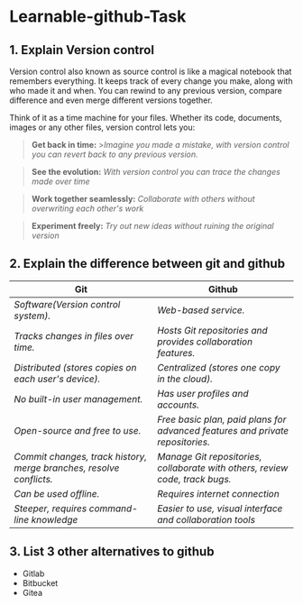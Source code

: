 # Learnable-github-Task

## 1. Explain Version control

Version control also known as source control is like a magical notebook that remembers everything. It keeps track of every change you make, along with who made it and when. You can rewind to any previous version, compare difference and even merge different versions together.

Think of it as a time machine for your files. Whether its code, documents, images or any other files, version control lets you:

> **Get back in time:** >_Imagine you made a mistake, with version control you can revert back to any previous version._

> **See the evolution:** _With version control you can trace the changes made over time_

> **Work together seamlessly:** _Collaborate with others without overwriting each other's work_

> **Experiment freely:** _Try out new ideas without ruining the original version_

## 2. Explain the difference between git and github

| **Git**                                                             | **Github**                                                                    |
| ------------------------------------------------------------------- | ----------------------------------------------------------------------------- |
| _Software(Version control system)._                                 | _Web-based service._                                                          |
| _Tracks changes in files over time._                                | _Hosts Git repositories and provides collaboration features._                 |
| _Distributed (stores copies on each user's device)._                | _Centralized (stores one copy in the cloud)._                                 |
| _No built-in user management._                                      | _Has user profiles and accounts._                                             |
| _Open-source and free to use._                                      | _Free basic plan, paid plans for advanced features and private repositories._ |
| _Commit changes, track history, merge branches, resolve conflicts._ | _Manage Git repositories, collaborate with others, review code, track bugs._  |
| _Can be used offline._                                              | _Requires internet connection_                                                |
| _Steeper, requires command-line knowledge_                          | _Easier to use, visual interface and collaboration tools_                     |

## 3. List 3 other alternatives to github

- Gitlab
- Bitbucket
- Gitea
